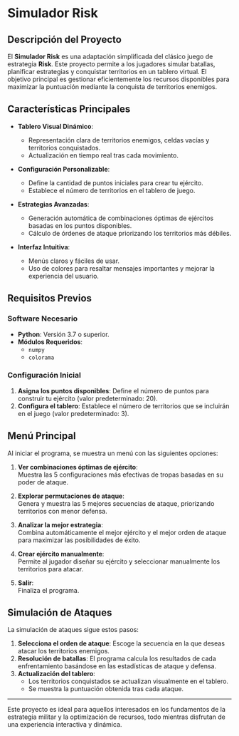 # Simulador Risk

## Descripción del Proyecto

El **Simulador Risk** es una adaptación simplificada del clásico juego de estrategia **Risk**. Este proyecto permite a los jugadores simular batallas, planificar estrategias y conquistar territorios en un tablero virtual. El objetivo principal es gestionar eficientemente los recursos disponibles para maximizar la puntuación mediante la conquista de territorios enemigos.

## Características Principales

- **Tablero Visual Dinámico**:
  - Representación clara de territorios enemigos, celdas vacías y territorios conquistados.
  - Actualización en tiempo real tras cada movimiento.
  
- **Configuración Personalizable**:
  - Define la cantidad de puntos iniciales para crear tu ejército.
  - Establece el número de territorios en el tablero de juego.

- **Estrategias Avanzadas**:
  - Generación automática de combinaciones óptimas de ejércitos basadas en los puntos disponibles.
  - Cálculo de órdenes de ataque priorizando los territorios más débiles.

- **Interfaz Intuitiva**:
  - Menús claros y fáciles de usar.
  - Uso de colores para resaltar mensajes importantes y mejorar la experiencia del usuario.

## Requisitos Previos

### Software Necesario

- **Python**: Versión 3.7 o superior.
- **Módulos Requeridos**:
  - `numpy`
  - `colorama`

### Configuración Inicial

1. **Asigna los puntos disponibles**: Define el número de puntos para construir tu ejército (valor predeterminado: 20).
2. **Configura el tablero**: Establece el número de territorios que se incluirán en el juego (valor predeterminado: 3).

## Menú Principal

Al iniciar el programa, se muestra un menú con las siguientes opciones:

1. **Ver combinaciones óptimas de ejército**:  
   Muestra las 5 configuraciones más efectivas de tropas basadas en su poder de ataque.

2. **Explorar permutaciones de ataque**:  
   Genera y muestra las 5 mejores secuencias de ataque, priorizando territorios con menor defensa.

3. **Analizar la mejor estrategia**:  
   Combina automáticamente el mejor ejército y el mejor orden de ataque para maximizar las posibilidades de éxito.

4. **Crear ejército manualmente**:  
   Permite al jugador diseñar su ejército y seleccionar manualmente los territorios para atacar.

5. **Salir**:  
   Finaliza el programa.

## Simulación de Ataques

La simulación de ataques sigue estos pasos:

1. **Selecciona el orden de ataque**: Escoge la secuencia en la que deseas atacar los territorios enemigos.
2. **Resolución de batallas**: El programa calcula los resultados de cada enfrentamiento basándose en las estadísticas de ataque y defensa.
3. **Actualización del tablero**:
   - Los territorios conquistados se actualizan visualmente en el tablero.
   - Se muestra la puntuación obtenida tras cada ataque.

---

Este proyecto es ideal para aquellos interesados en los fundamentos de la estrategia militar y la optimización de recursos, todo mientras disfrutan de una experiencia interactiva y dinámica.
